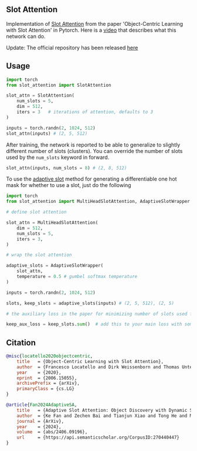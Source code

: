 ## Slot Attention

Implementation of <a href="https://arxiv.org/abs/2006.15055">Slot Attention</a> from the paper 'Object-Centric Learning with Slot Attention' in Pytorch. Here is a <a href="https://www.youtube.com/watch?v=DYBmD88vpiA">video</a> that describes what this network can do.

Update: The official repository has been released <a href="https://github.com/google-research/google-research/tree/master/slot_attention">here</a>

## Usage

```python
import torch
from slot_attention import SlotAttention

slot_attn = SlotAttention(
    num_slots = 5,
    dim = 512,
    iters = 3   # iterations of attention, defaults to 3
)

inputs = torch.randn(2, 1024, 512)
slot_attn(inputs) # (2, 5, 512)
```

After training, the network is reported to be able to generalize to slightly different number of slots (clusters). You can override the number of slots used by the `num_slots` keyword in forward.

```python
slot_attn(inputs, num_slots = 8) # (2, 8, 512)
```

To use the <a href="https://arxiv.org/abs/2406.09196">adaptive slot</a> method for generating a differentiable one hot mask for whether to use a slot, just do the following

```python
import torch
from slot_attention import MultiHeadSlotAttention, AdaptiveSlotWrapper

# define slot attention

slot_attn = MultiHeadSlotAttention(
    dim = 512,
    num_slots = 5,
    iters = 3,
)

# wrap the slot attention

adaptive_slots = AdaptiveSlotWrapper(
    slot_attn,
    temperature = 0.5 # gumbel softmax temperature
)

inputs = torch.randn(2, 1024, 512)

slots, keep_slots = adaptive_slots(inputs) # (2, 5, 512), (2, 5)

# the auxiliary loss in the paper for minimizing number of slots used for a scene would simply be

keep_aux_loss = keep_slots.sum()  # add this to your main loss with some weight
```

## Citation

```bibtex
@misc{locatello2020objectcentric,
    title   = {Object-Centric Learning with Slot Attention},
    author  = {Francesco Locatello and Dirk Weissenborn and Thomas Unterthiner and Aravindh Mahendran and Georg Heigold and Jakob Uszkoreit and Alexey Dosovitskiy and Thomas Kipf},
    year    = {2020},
    eprint  = {2006.15055},
    archivePrefix = {arXiv},
    primaryClass = {cs.LG}
}
```

```bibtex
@article{Fan2024AdaptiveSA,
    title   = {Adaptive Slot Attention: Object Discovery with Dynamic Slot Number},
    author  = {Ke Fan and Zechen Bai and Tianjun Xiao and Tong He and Max Horn and Yanwei Fu and Francesco Locatello and Zheng Zhang},
    journal = {ArXiv},
    year    = {2024},
    volume  = {abs/2406.09196},
    url     = {https://api.semanticscholar.org/CorpusID:270440447}
}
```